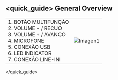 ## <quick_guide> General Overview

|  |  |
|:-------|:-------|
|1.	BOTÃO MULTIFUNÇÃO  <br> 2.	VOLUME - / RECUO <br> 3.	VOLUME + / AVANÇO<br> 4.	MICROFONE<br> 5.	CONEXÃO USB<br> 6.	LED INDICATOR<br> 7.	CONEXÃO LINE-IN|![Imagen1](http://static.energysistem.com/images/manuals/39930/52e7dcfe953ce.jpg)|
</quick_guide>
